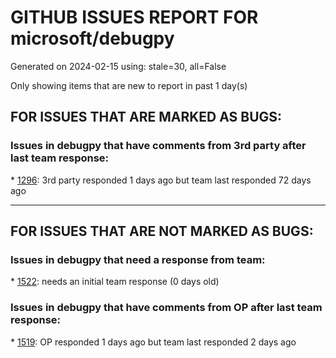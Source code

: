 
# GITHUB ISSUES REPORT FOR microsoft/debugpy


Generated on 2024-02-15 using: stale=30, all=False


Only showing items that are new to report in past 1 day(s)


## FOR ISSUES THAT ARE MARKED AS BUGS:


### Issues in debugpy that have comments from 3rd party after last team response:


\* [1296](https://github.com/microsoft/debugpy/issues/1296 "Debugpy unable to start Flask server"): 3rd party responded 1 days ago but team last responded 72 days ago

---

## FOR ISSUES THAT ARE NOT MARKED AS BUGS:


### Issues in debugpy that need a response from team:


\* [1522](https://github.com/microsoft/debugpy/issues/1522 "warning on code property"): needs an initial team response (0 days old)

### Issues in debugpy that have comments from OP after last team response:


\* [1519](https://github.com/microsoft/debugpy/issues/1519 "`set_trace`-releated deadlock when running inside Ansible with explicit listen-and-debug breakpoint"): OP responded 1 days ago but team last responded 2 days ago
